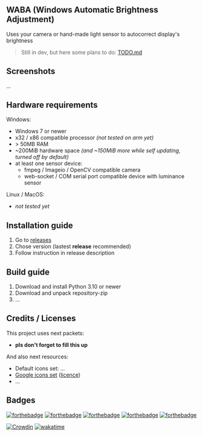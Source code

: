 ## WABA (Windows Automatic Brightness Adjustment)
Uses your camera or hand-made light sensor to autocorrect display's brightness

> Still in dev, but here some plans to do: [TODO.md](TODO.md)

## Screenshots
...

## Hardware requirements
Windows:
- Windows 7 or newer
- x32 / x86 compatible processor _(not tested on arm yet)_
- \> 50MB RAM
- ~200MiB hardware space _(and ~150MiB more while self updating, turned off by default)_
- at least one sensor device:
  - fmpeg / Imageio / OpenCV compatible camera
  - web-socket / COM serial port compatible device with luminance sensor

Linux / MacOS:
- _not tested yet_


## Installation guide
1. Go to [releases](./releases)
2. Chose version (lastest **release** recommended)
3. Follow instruction in release description

<!-- 
> Also, designed for work with [silly-update-hub](https://github.com/strange-dog-s-workshop/silly-update-hub): 
> way to centralize auto-updating for some my projects!
-->

## Build guide
1. Download and install Python 3.10 or newer
2. Download and unpack repository-zip 
3. ...

## Credits / Licenses
This project uses next packets:
- **pls don't forget to fill this up**

And also next resources:
- Default icons set: ...
- [Google icons set](https://fonts.google.com/icons) 
([licence](https://developers.google.com/fonts/docs/material_symbols?hl=ru#licensing))
- ...

## Badges

[![forthebadge](https://forthebadge.com/images/badges/made-with-python.svg)](https://forthebadge.com)
[![forthebadge](https://forthebadge.com/images/badges/open-source.svg)](https://forthebadge.com)
[![forthebadge](https://forthebadge.com/images/badges/built-with-love.svg)](https://forthebadge.com)
[![forthebadge](https://forthebadge.com/images/badges/gluten-free.svg)](https://forthebadge.com)
[![forthebadge](https://forthebadge.com/images/badges/you-didnt-ask-for-this.svg)](https://forthebadge.com)

[![Crowdin](https://badges.crowdin.net/waba/localized.svg)](https://crowdin.com/project/waba)
[![wakatime](https://wakatime.com/badge/user/c953efa8-fc06-4e4c-8158-fcc289fcf2e6/project/91d34353-79ef-47f5-b28d-d5e5c123c2ad.svg)](https://wakatime.com/@kapertdog/projects/bvftxzdqum)

<!-- 
> Linux? Gnome? Look at fork [GABA](https://github.com/levkopo/GABA) 👀
[![made-with-python](https://img.shields.io/badge/made%20with-Python-1f425f.svg)](https://www.python.org/)
[![platform](https://img.shields.io/badge/platform-win--64-blue)]()
![GitHub release (the latest by date, including pre-releases)](https://img.shields.io/github/v/release/kapertdog/waba?include_prereleases)
[![packed-with](https://img.shields.io/badge/packed%20with-auto--py--to--exe-blueviolet)](https://github.com/brentvollebregt/auto-py-to-exe)
### [🌍 Crowdin page](https://crowdin.com/project/waba)
-->


